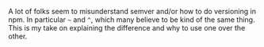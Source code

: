 A lot of folks seem to misunderstand semver and/or how to do versioning in npm. In particular `~` and `^`, which many believe to be kind of the same thing. This is my take on explaining the difference and why to use one over the other.